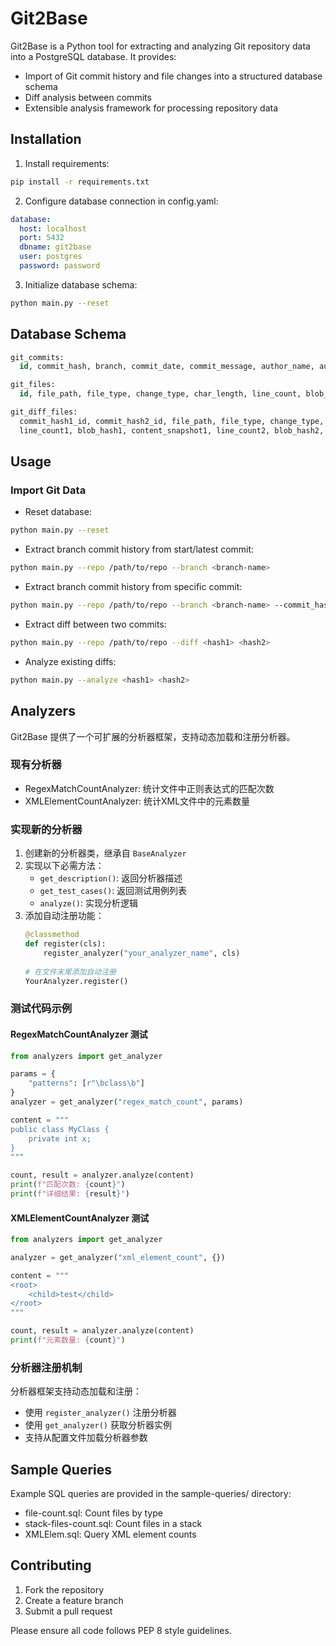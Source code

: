 # Git2Base

Git2Base is a Python tool for extracting and analyzing Git repository data into a PostgreSQL database. It provides:

- Import of Git commit history and file changes into a structured database schema
- Diff analysis between commits  
- Extensible analysis framework for processing repository data

## Installation

1. Install requirements:
```bash
pip install -r requirements.txt
```

2. Configure database connection in config.yaml:
```yaml
database:
  host: localhost
  port: 5432
  dbname: git2base
  user: postgres
  password: password
```

3. Initialize database schema:
```bash
python main.py --reset
```

## Database Schema

```sql
git_commits:
  id, commit_hash, branch, commit_date, commit_message, author_name, author_email

git_files:
  id, file_path, file_type, change_type, char_length, line_count, blob_hash

git_diff_files:
  commit_hash1_id, commit_hash2_id, file_path, file_type, change_type,
  line_count1, blob_hash1, content_snapshot1, line_count2, blob_hash2, content_snapshot2
```

## Usage

### Import Git Data

- Reset database:
```bash
python main.py --reset
```

- Extract branch commit history from start/latest commit:
```bash
python main.py --repo /path/to/repo --branch <branch-name>
```

- Extract branch commit history from specific commit:
```bash
python main.py --repo /path/to/repo --branch <branch-name> --commit_hash <hash>
```

- Extract diff between two commits:
```bash
python main.py --repo /path/to/repo --diff <hash1> <hash2>
```

- Analyze existing diffs:
```bash
python main.py --analyze <hash1> <hash2>
```

## Analyzers

Git2Base 提供了一个可扩展的分析器框架，支持动态加载和注册分析器。

### 现有分析器

- RegexMatchCountAnalyzer: 统计文件中正则表达式的匹配次数
- XMLElementCountAnalyzer: 统计XML文件中的元素数量

### 实现新的分析器

1. 创建新的分析器类，继承自 `BaseAnalyzer`
2. 实现以下必需方法：
   - `get_description()`: 返回分析器描述
   - `get_test_cases()`: 返回测试用例列表
   - `analyze()`: 实现分析逻辑
3. 添加自动注册功能：
   ```python
   @classmethod
   def register(cls):
       register_analyzer("your_analyzer_name", cls)
       
   # 在文件末尾添加自动注册
   YourAnalyzer.register()
   ```

### 测试代码示例

#### RegexMatchCountAnalyzer 测试
```python
from analyzers import get_analyzer

params = {
    "patterns": [r"\bclass\b"]
}
analyzer = get_analyzer("regex_match_count", params)

content = """
public class MyClass {
    private int x;
}
"""

count, result = analyzer.analyze(content)
print(f"匹配次数: {count}")
print(f"详细结果: {result}")
```

#### XMLElementCountAnalyzer 测试
```python
from analyzers import get_analyzer

analyzer = get_analyzer("xml_element_count", {})

content = """
<root>
    <child>test</child>
</root>
"""

count, result = analyzer.analyze(content)
print(f"元素数量: {count}")
```

### 分析器注册机制

分析器框架支持动态加载和注册：
- 使用 `register_analyzer()` 注册分析器
- 使用 `get_analyzer()` 获取分析器实例
- 支持从配置文件加载分析器参数

## Sample Queries

Example SQL queries are provided in the sample-queries/ directory:

- file-count.sql: Count files by type
- stack-files-count.sql: Count files in a stack
- XMLElem.sql: Query XML element counts

## Contributing

1. Fork the repository
2. Create a feature branch
3. Submit a pull request

Please ensure all code follows PEP 8 style guidelines.
